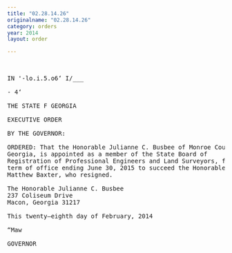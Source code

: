 ```yaml
---
title: "02.28.14.26"
originalname: "02.28.14.26"
category: orders
year: 2014
layout: order

---
```

<pre>
  

IN '-lo.i.5.o6‘ I/___

- 4‘

THE STATE F GEORGIA

EXECUTIVE ORDER

BY THE GOVERNOR:

ORDERED: That the Honorable Julianne C. Busbee of Monroe County,
Georgia, is appointed as a member of the State Board of
Registration of Professional Engineers and Land Surveyors, for a
term of office ending June 30, 2015 to succeed the Honorable
Matthew Baxter, who resigned.

The Honorable Julianne C. Busbee
237 Coliseum Drive
Macon, Georgia 31217

This twenty—eighth day of February, 2014

“Maw

GOVERNOR

</pre>
